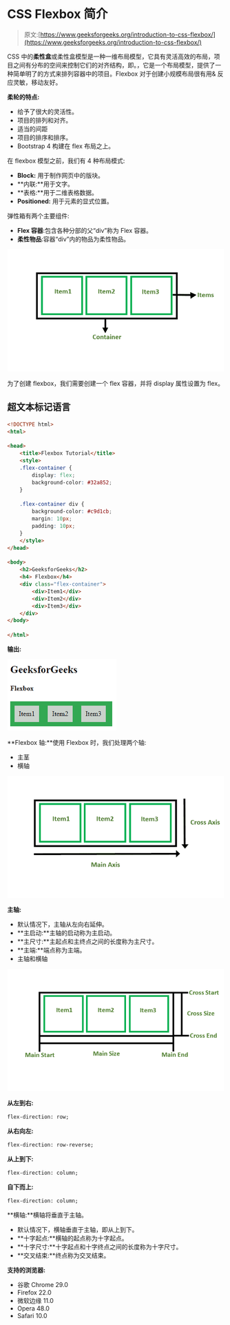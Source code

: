 # CSS Flexbox 简介

> 原文:[https://www.geeksforgeeks.org/introduction-to-css-flexbox/](https://www.geeksforgeeks.org/introduction-to-css-flexbox/)

CSS 中的**柔性盒**或柔性盒模型是一种一维布局模型，它具有灵活高效的布局，项目之间有分布的空间来控制它们的对齐结构，即。，它是一个布局模型，提供了一种简单明了的方式来排列容器中的项目。Flexbox 对于创建小规模布局很有用& 反应灵敏，移动友好。

**柔轮的特点:**

*   给予了很大的灵活性。
*   项目的排列和对齐。
*   适当的间距
*   项目的排序和排序。
*   Bootstrap 4 构建在 flex 布局之上。

在 flexbox 模型之前，我们有 4 种布局模式:

*   **Block:** 用于制作网页中的版块。
*   **内联:**用于文字。
*   **表格:**用于二维表格数据。
*   **Positioned:** 用于元素的显式位置。

弹性箱有两个主要组件:

*   **Flex 容器**:包含各种分部的父“div”称为 Flex 容器。
*   **柔性物品**:容器“div”内的物品为柔性物品。

![](img/d694205bed6927642c31d0ec96fc7746.png)

为了创建 flexbox，我们需要创建一个 flex 容器，并将 display 属性设置为 flex。

## 超文本标记语言

```html
<!DOCTYPE html>
<html>

<head>
    <title>Flexbox Tutorial</title>
    <style>
    .flex-container {
        display: flex;
        background-color: #32a852;
    }

    .flex-container div {
        background-color: #c9d1cb;
        margin: 10px;
        padding: 10px;
    }
    </style>
</head>

<body>
    <h2>GeeksforGeeks</h2>
    <h4> Flexbox</h4>
    <div class="flex-container">
        <div>Item1</div>
        <div>Item2</div>
        <div>Item3</div>
    </div>
</body>

</html>
```

**输出:**

![](img/629ddf4facb0d9e24fe36e10b9682031.png)

**Flexbox 轴:**使用 Flexbox 时，我们处理两个轴:

*   主茎
*   横轴

![](img/5c57ae04e85214395bdfd244c3a1bf69.png)

**主轴:**

*   默认情况下，主轴从左向右延伸。
*   **主启动:**主轴的启动称为主启动。
*   **主尺寸:**主起点和主终点之间的长度称为主尺寸。
*   **主端:**端点称为主端。
*   主轴和横轴

![](img/2e79e608b3a9d132e61ad968a271f827.png)

**从左到右:**

```html
flex-direction: row;
```

**从右向左:**

```html
flex-direction: row-reverse;
```

**从上到下:**

```html
flex-direction: column;
```

**自下而上:**

```html
flex-direction: column;
```

**横轴:**横轴将垂直于主轴。

*   默认情况下，横轴垂直于主轴，即从上到下。
*   **十字起点:**横轴的起点称为十字起点。
*   **十字尺寸:**十字起点和十字终点之间的长度称为十字尺寸。
*   **交叉结束:**终点称为交叉结束。

**支持的浏览器:**

*   谷歌 Chrome 29.0
*   Firefox 22.0
*   微软边缘 11.0
*   Opera 48.0
*   Safari 10.0